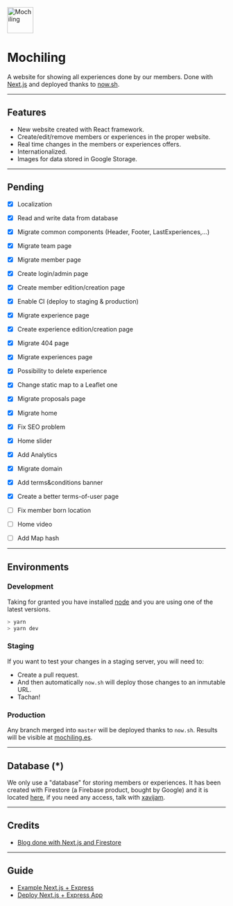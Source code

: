 <img src="https://github.com/mochiling-es/website/blob/master/static/assets/favicon/favicon-96x96.png" alt="Mochiling" title="Mochiling" width=60/>

# Mochiling

A website for showing all experiences done by our members. Done with [Next.js](https://nextjs.org/) and deployed thanks to [now.sh](https://now.sh).

---

## Features

- New website created with React framework.
- Create/edit/remove members or experiences in the proper website.
- Real time changes in the members or experiences offers.
- Internationalized.
- Images for data stored in Google Storage.

---

## Pending

- [x] Localization
- [x] Read and write data from database
- [x] Migrate common components (Header, Footer, LastExperiences,...)
- [x] Migrate team page
- [x] Migrate member page
- [x] Create login/admin page
- [x] Create member edition/creation page
- [x] Enable CI (deploy to staging & production)
- [x] Migrate experience page
- [x] Create experience edition/creation page
- [x] Migrate 404 page
- [x] Migrate experiences page
- [x] Possibility to delete experience
- [x] Change static map to a Leaflet one
- [x] Migrate proposals page
- [x] Migrate home
- [x] Fix SEO problem
- [x] Home slider
- [x] Add Analytics
- [x] Migrate domain
- [x] Add terms&conditions banner
- [x] Create a better terms-of-user page
- [ ] Fix member born location
- [ ] Home video
- [ ] Add Map hash



---

## Environments

### Development

Taking for granted you have installed [node](http://nodejs.org) and you are using one of the latest versions.

```bash
> yarn
> yarn dev
```

### Staging
If you want to test your changes in a staging server, you will need to:

- Create a pull request.
- And then automatically `now.sh` will deploy those changes to an inmutable URL.
- Tachan!

### Production

Any branch merged into `master` will be deployed thanks to `now.sh`. Results will be visible at [mochiling.es](https://mochiling.es).

---

## Database (*)

We only use a "database" for storing members or experiences. It has been created with Firestore (a Firebase product, bought by Google) and it is located [here](https://console.firebase.google.com/u/0/project/mochiling-production/database), if you need any access, talk with [xavijam](mailto:xavijam@gmail.com).


---

## Credits

- [Blog done with Next.js and Firestore](https://github.com/suevalov/next-blog-firestore)

---

## Guide

- [Example Next.js + Express](https://github.com/parweb/starter-website)
- [Deploy Next.js + Express App](https://zeit.co/havoc/nextjs-express-nowv2/pzb1c5nve/source?f=src/now.json&host=nextjs-express-nowv2-pzb1c5nve.now.sh) 
